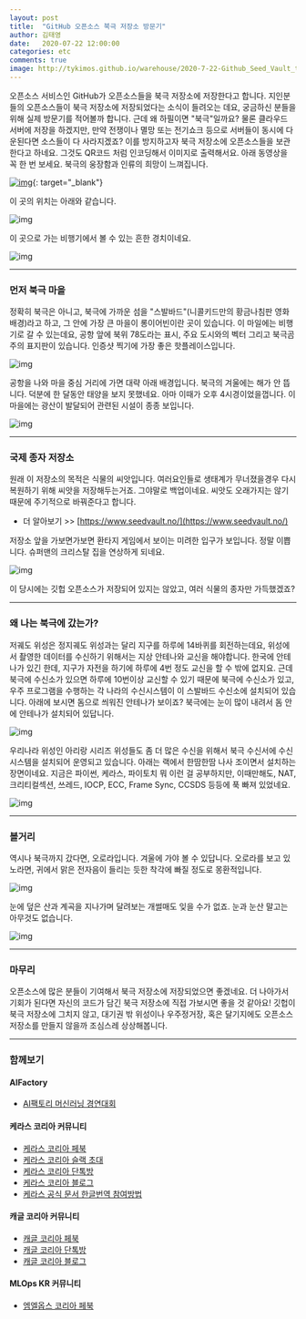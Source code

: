 ```yaml
---
layout: post
title:  "GitHub 오픈소스 북극 저장소 방문기"
author: 김태영
date:   2020-07-22 12:00:00
categories: etc
comments: true
image: http://tykimos.github.io/warehouse/2020-7-22-Github_Seed_Vault_title_1.png
---
```


오픈소스 서비스인 GitHub가 오픈소스들을 북극 저장소에 저장한다고 합니다. 지인분들의 오픈소스들이 북극 저장소에 저장되었다는 소식이 들려오는 데요, 궁금하신 분들을 위해 실제 방문기를 적어볼까 합니다. 근데 왜 하필이면 "북극"일까요? 물론 클라우드 서버에 저장을 하겠지만, 만약 전쟁이나 멸망 또는 전기쇼크 등으로 서버들이 동시에 다운된다면 소스들이 다 사라지겠죠? 이를 방지하고자 북극 저장소에 오픈소스들을 보관한다고 하네요. 그것도 QR코드 처럼 인코딩해서 이미지로 출력해서요. 아래 동영상을 꼭 한 번 보세요. 북극의 웅장함과 인류의 희망이 느껴집니다.

[![img](http://tykimos.github.io/warehouse/2020-7-22-Github_Seed_Vault_1.png)](https://youtu.be/fzI9FNjXQ0o?t=15){: target="_blank"}

이 곳의 위치는 아래와 같습니다.

![img](http://tykimos.github.io/warehouse/2020-7-22-Github_Seed_Vault_11.png)

이 곳으로 가는 비행기에서 볼 수 있는 흔한 경치이네요.

![img](http://tykimos.github.io/warehouse/2020-7-22-Github_Seed_Vault_9.png)

---
### 먼저 북극 마을

정확히 북극은 아니고, 북극에 가까운 섬을 "스발바드"(니콜키드만의 황금나침판 영화 배경)라고 하고, 그 안에 가장 큰 마을이 롱이어빈이란 곳이 있습니다. 이 마일에는 비행기로 갈 수 있는데요, 공항 앞에 북위 78도라는 표시, 주요 도시와의 벡터 그리고 북극곰 주의 표지판이 있습니다. 인증샷 찍기에 가장 좋은 핫플레이스입니다. 

![img](http://tykimos.github.io/warehouse/2020-7-22-Github_Seed_Vault_3.png)

공항을 나와 마을 중심 거리에 가면 대략 아래 배경입니다. 북극의 겨울에는 해가 안 뜹니다. 덕분에 한 달동안 태양을 보지 못했네요. 아마 이때가 오후 4시경이었을껍니다. 이 마을에는 광산이 발달되어 관련된 시설이 종종 보입니다.

![img](http://tykimos.github.io/warehouse/2020-7-22-Github_Seed_Vault_4.png)

---
### 국제 종자 저장소

원래 이 저장소의 목적은 식물의 씨앗입니다. 여러요인들로 생태계가 무너졌을경우 다시 복원하기 위해 씨앗을 저장해두는거죠. 그야말로 백업이네요. 씨앗도 오래가지는 않기 때문에 주기적으로 바꿔준다고 합니다.

* 더 알아보기 >> [https://www.seedvault.no/](https://www.seedvault.no/)

저장소 앞을 가보면가보면 환타지 게임에서 보이는 미려한 입구가 보입니다. 정말 이쁩니다. 슈퍼맨의 크리스탈 집을 연상하게 되네요.

![img](http://tykimos.github.io/warehouse/2020-7-22-Github_Seed_Vault_2.png)

이 당시에는 깃헙 오픈소스가 저장되어 있지는 않았고, 여러 식물의 종자만 가득했겠죠? 

---
### 왜 나는 북극에 갔는가?

저궤도 위성은 정지궤도 위성과는 달리 지구를 하루에 14바퀴를 회전하는데요, 위성에서 촬영한 데이터를 수신하기 위해서는 지상 안테나와 교신을 해야합니다. 한국에 안테나가 있긴 한데, 지구가 자전을 하기에 하루에 4번 정도 교신을 할 수 밖에 없지요. 근데 북극에 수신소가 있으면 하루에 10번이상 교신할 수 있기 때문에 북극에 수신소가 있고, 우주 프로그램을 수행하는 각 나라의 수신시스템이 이 스발바드 수신소에 설치되어 있습니다. 아래에 보시면 돔으로 씌워진 안테나가 보이죠? 북극에는 눈이 많이 내려서 돔 안에 안테나가 설치되어 있답니다.

![img](http://tykimos.github.io/warehouse/2020-7-22-Github_Seed_Vault_5.png)

우리나라 위성인 아리랑 시리즈 위성들도 좀 더 많은 수신을 위해서 북극 수신서에 수신시스템을 설치되어 운영되고 있습니다. 아래는 랙에서 한땀한땀 나사 조이면서 설치하는 장면이네요. 지금은 파이썬, 케라스, 파이토치 뭐 이런 걸 공부하지만, 이때만해도, NAT, 크리티컬섹션, 쓰레드, IOCP, ECC, Frame Sync, CCSDS 등등에 푹 빠져 있었네요.

![img](http://tykimos.github.io/warehouse/2020-7-22-Github_Seed_Vault_6.png)

---
### 볼거리

역시나 북극까지 갔다면, 오로라입니다. 겨울에 가야 볼 수 있답니다. 오로라를 보고 있노라면, 귀에서 맑은 전자음이 들리는 듯한 착각에 빠질 정도로 몽환적입니다.

![img](http://tykimos.github.io/warehouse/2020-7-22-Github_Seed_Vault_8.png)

눈에 덮은 산과 계곡을 지나가며 달려보는 개썰매도 잊을 수가 없죠. 눈과 눈산 말고는 아무것도 없습니다.

![img](http://tykimos.github.io/warehouse/2020-7-22-Github_Seed_Vault_7.png)

---
### 마무리

오픈소스에 많은 분들이 기여해서 북극 저장소에 저장되었으면 좋겠네요. 더 나아가서 기회가 된다면 자신의 코드가 담긴 북극 저장소에 직접 가보시면 좋을 것 같아요! 깃헙이 북극 저장소에 그치지 않고, 대기권 밖 위성이나 우주정거장, 혹은 달기지에도 오픈소스 저장소를 만들지 않을까 조심스레 상상해봅니다. 

---
### 함께보기

#### AIFactory

* [AI팩토리 머신러닝 경연대회](http://aifactory.space)

#### 케라스 코리아 커뮤니티

* [케라스 코리아 페북](https://www.facebook.com/groups/KerasKorea/)
* [케라스 코리아 슬랙 초대](https://join.slack.com/t/keraskorea/shared_invite/enQtNTUzMTUxMzIyMzg4LWQ3YmQ1YTdmNTYxOTAwZTExNmFmOGM3M2QyMjIyNzYwYTY2YTY2ZjBlNDNlZDdmMTU0NGVjYzFkMWYxNzE0ZDA)
* [케라스 코리아 단톡방](https://open.kakao.com/o/g93MSBV)
* [케라스 코리아 블로그](http://keraskorea.github.io)
* [케라스 공식 문서 한글번역 참여방법](https://tykimos.github.io/2019/02/06/Contribution_of_Keras_Document_to_Korean_Translation/)

#### 캐글 코리아 커뮤니티

* [캐글 코리아 페북](https://www.facebook.com/groups/KaggleKoreaOpenGroup/)
* [캐글 코리아 단톡방](https://open.kakao.com/o/gP24T89)
* [캐글 코리아 블로그](https://kaggle-kr.tistory.com/)

#### MLOps KR 커뮤니티

* [엠엘옵스 코리아 페북](https://www.facebook.com/groups/MLOpsKR/)
